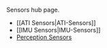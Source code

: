 Sensors hub page.

* [[ATI Sensors|ATI-Sensors]]
* [[IMU Sensors|IMU-Sensors]]
* [Perception Sensors](Perception-Sensors)